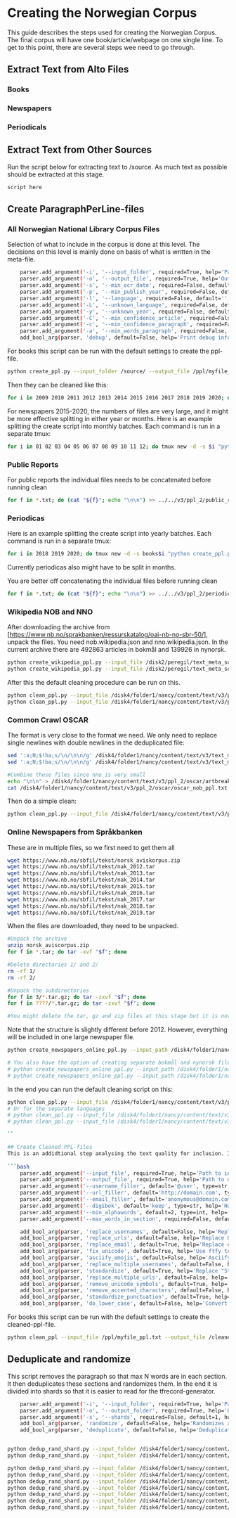 # Creating the Norwegian Corpus
This guide describes the steps used for creating the Norwegian Corpus. The final corpus will have one book/article/webpage on one single line. To get to this point, there are several steps wee need to go through.


## Extract Text from Alto Files

### Books
### Newspapers
### Periodicals


## Extract Text from Other Sources
Run the script below for extracting text to /source. As much text as possible should be extracted at this stage.
```bash
script here
```

## Create ParagraphPerLine-files
### All Norwegian National Library Corpus Files
Selection of what to include in the corpus is done at this level. The decisions on this level is mainly done on basis of what is written in the meta-file. 
```bash
    parser.add_argument('-i', '--input_folder', required=True, help='Path to input folder. All files ending with *.txt will be parsed.')
    parser.add_argument('-o', '--output_file', required=True, help='Output file. Will overwrite it exists')
    parser.add_argument('-s', '--min_ocr_date', required=False, default='01-01-2009', help='Will drop all articles that was ocr-ed prior to this date')
    parser.add_argument('-p', '--min_publish_year', required=False, default='1814', help='Will drop all articles published prior to this year')
    parser.add_argument('-l', '--language', required=False, default='', help='If set, only articles in this language will be included')
    parser.add_argument('-L', '--unknown_language', required=False, default='', help='Any unknown language is set to this value')
    parser.add_argument('-y', '--unknown_year', required=False, default='1900', help='Any unknown year is set to this value')
    parser.add_argument('-C', '--min_confidence_article', required=False, default='0.9', help='Will drop all articles with lower average word confidence')
    parser.add_argument('-c', '--min_confidence_paragraph', required=False, default='0.8', help='Will drop all paragraphs with lower average word confidence')
    parser.add_argument('-a', '--min_words_paragraph', required=False, default='5.0', help='Minimum average number of words per paragraph in the entire article/book')
    add_bool_arg(parser, 'debug', default=False, help='Print debug info about paragraphs.')
```
For books this script can be run with the default settings to create the ppl-file.
```bash
python create_ppl.py --input_folder /source/ --output_file /ppl/myfile_ppl.txt
```
Then they can be cleaned like this:
```bash
for i in 2009 2010 2011 2012 2013 2014 2015 2016 2017 2018 2019 2020; do tmux new -d -s $i "python clean_ppl.py --input_file /disk4/folder1/nancy/content/text/v3/ppl_2/book/book_$i.ppl --output_file /disk4/folder1/nancy/content/text/v3/cleaned_ppl_3/book/book_$i_cleaned.txt"; done;
```

For newspapers 2015-2020, the numbers of files are very large, and it might be more effective splitting in either year or months. Here is an example splitting the create script into monthly batches. Each command is run in a separate tmux:
```bash
for i in 01 02 03 04 05 06 07 08 09 10 11 12; do tmux new -d -s $i "python create_ppl.py --input_folder /home/peregil/data/text/2015/'$i'/ --output_file /home/peregil/data/output/newspapers_nonpdf_2015_'$i'_ppl.txt"; done;
```
### Public Reports
For public reports the individual files needs to be concatenated before running clean
```bash
for f in *.txt; do (cat "${f}"; echo "\n\n") >> ../../v3/ppl_2/public_reports/public_reports_ppl.txt; done
```

### Periodicas
Here is an example splitting the create script into yearly batches. Each command is run in a separate tmux:
```bash
for i in 2018 2019 2020; do tmux new -d -s books$i "python create_ppl.py --input_folder /disk4/folder1/nancy/content/text/tidsskrift/text/'$i'/ --output_file /disk4/folder1/nancy/content/text/v3/ppl_2/periodicas/periodicas_'$i'_v2_ppl.txt"; done;
```
Currently periodicas also might have to be split in months.

You are better off concatenating the individual files before running clean
```bash
for f in *.txt; do (cat "${f}"; echo "\n\n") >> ../../v3/ppl_2/periodicas/periodicas_ppl.txt; done
```


### Wikipedia NOB and NNO
After downloading the archive from [https://www.nb.no/sprakbanken/ressurskatalog/oai-nb-no-sbr-50/], unpack the files. You need nob.wikipedia.json and nno.wikipedia.json. In the current archive there are 492863 articles in bokmål and 139926 in nynorsk.
```bash
python create_wikipedia_ppl.py --input_file /disk2/peregil/text_meta_source_1/wikipedia_nob/nob.wikipedia.json --output_file /disk2/peregil/ppl_2/wikipedia_nob/wikipedia_nob.txt
python create_wikipedia_ppl.py --input_file /disk2/peregil/text_meta_source_1/wikipedia_nno/nno.wikipedia.json --output_file /disk2/peregil/ppl_2/wikipedia_nno/wikipedia_nno.txt
```

After this the default cleaning procedure can be run on this.
```bash
python clean_ppl.py --input_file /disk4/folder1/nancy/content/text/v3/peregil/ppl_2/wikipedia_nob/wikipedia_nob.txt --output_file /disk4/folder1/nancy/content/text/v3/peregil/cleaned_ppl_3/wikipedia_nob/cleaned_wikipedia_nob.txt
python clean_ppl.py --input_file /disk4/folder1/nancy/content/text/v3/ppl_2/wikipedia_nob/wikipedia_nno.txt --output_file /disk4/folder1/nancy/content/text/v3/cleaned_ppl_3/wikipedia_nno/cleaned_wikipedia_nob.txt
```
### Common Crawl OSCAR
The format is very close to the format we need. We only need to replace single newlines with double newlines in the deduplicated file:
```bash
sed ':a;N;$!ba;s/\n/\n\n/g' /disk4/folder1/nancy/content/text/v3/text_meta_source_1/oscar/no_dedup.txt > /disk4/folder1/nancy/content/text/v3/ppl_2/oscar_nob_ppl.txt
sed ':a;N;$!ba;s/\n/\n\n/g' /disk4/folder1/nancy/content/text/v3/text_meta_source_1/oscar/nn_dedup.txt > /disk4/folder1/nancy/content/text/v3/ppl_2/oscar_nno_ppl.txt

#Combine these files since nno is very small
echo "\n\n" > /disk4/folder1/nancy/content/text/v3/ppl_2/oscar/artbreak.txt
cat /disk4/folder1/nancy/content/text/v3/ppl_2/oscar/oscar_nob_ppl.txt /disk4/folder1/nancy/content/text/v3/ppl_2/oscar/artbreak.txt /disk4/folder1/nancy/content/text/v3/ppl_2/oscar/oscar_nno_ppl.txt > /disk4/folder1/nancy/content/text/v3/ppl_2/oscar/oscar_ppl.txt
```
Then do a simple clean:
```bash
python clean_ppl.py --input_file /disk4/folder1/nancy/content/text/v3/ppl_2/oscar_ppl.txt --output_file /disk4/folder1/nancy/content/text/v3/cleaned_ppl_3/oscar/oscar_cleaned.txt

```

### Online Newspapers from Språkbanken
These are in multiple files, so we first need to get them all
```bash
wget https://www.nb.no/sbfil/tekst/norsk_aviskorpus.zip
wget https://www.nb.no/sbfil/tekst/nak_2012.tar
wget https://www.nb.no/sbfil/tekst/nak_2013.tar
wget https://www.nb.no/sbfil/tekst/nak_2014.tar
wget https://www.nb.no/sbfil/tekst/nak_2015.tar
wget https://www.nb.no/sbfil/tekst/nak_2016.tar
wget https://www.nb.no/sbfil/tekst/nak_2017.tar
wget https://www.nb.no/sbfil/tekst/nak_2018.tar
wget https://www.nb.no/sbfil/tekst/nak_2019.tar

```

When the files are downloaded, they need to be unpacked.
```bash
#Unpack the archive
unzip norsk_aviscorpus.zip
for f in *.tar; do tar -xvf "$f"; done

#Delete directories 1/ and 2/
rm -rf 1/
rm -rf 2/

#Unpack the subdirectories
for f in 3/*.tar.gz; do tar -zxvf "$f"; done
for f in ????/*.tar.gz; do tar -zxvf "$f"; done

#You might delete the tar, gz and zip files at this stage but it is not necessary.
```
Note that the structure is slightly different before 2012. However, everything will be included in one large newspaper file.

```bash
python create_newspapers_online_ppl.py --input_path /disk4/folder1/nancy/content/text/v3/text_meta_source_1/newspapers_online/ --output_file /disk4/folder1/nancy/content/text/v3/ppl_2/newspapers_online/newspapers_online_ppl.txt

# You also have the option of creating separate bokmål and nynorsk files here, using these commands:
# python create_newspapers_online_ppl.py --input_path /disk4/folder1/nancy/content/text/v3/text_meta_source_1/newspapers_online/ --output_file /disk4/folder1/nancy/content/text/v3/ppl_2/newspapers_online/newspapers_online_nob_ppl.txt --language nob
# python create_newspapers_online_ppl.py --input_path /disk4/folder1/nancy/content/text/v3/text_meta_source_1/newspapers_online/ --output_file /disk4/folder1/nancy/content/text/v3/ppl_2/newspapers_online/newspapers_online_nno_ppl.txt --language nno
```
In the end you can run the default cleaning script on this:
```bash
python clean_ppl.py --input_file /disk4/folder1/nancy/content/text/v3/ppl_2/newspaper_online/newspapers_online_ppl.txt --output_file /disk4/folder1/nancy/content/text/v3/cleaned_ppl_3/newspapers_online/cleaned_newspapers_online.txt
# Or for the separate languages
# python clean_ppl.py --input_file /disk4/folder1/nancy/content/text/v3/ppl_2/newspapers_online/newspapers_online_nob_ppl.txt --output_file /disk4/folder1/nancy/content/text/v3/cleaned_ppl_3/newspapers_online/cleaned_newspapers_online_nob.txt
# python clean_ppl.py --input_file /disk4/folder1/nancy/content/text/v3/ppl_2/newspapers_online/newspapers_online_ppl_nno.txt --output_file /disk4/folder1/nancy/content/text/v3/cleaned_ppl_3/newspapers_online/cleaned_newspapers_online_nno.txt

``

## Create Cleaned PPL-files
This is an addidtional step analysing the text quality for inclusion. It also does some general standardisation, like converting to utf-8. The script has the following options.
 
```bash
    parser.add_argument('--input_file', required=True, help='Path to input file.')
    parser.add_argument('--output_file', required=True, help='Path to output file.')
    parser.add_argument('--username_filler', default='@user', type=str, help='Username filler (ignored when replace_username option is false)')
    parser.add_argument('--url_filler', default='http://domain.com', type=str, help='URL filler (ignored when replace_urls option is false)')
    parser.add_argument('--email_filler', default='anonymous@domain.com', type=str, help='Email filler (ignored when replace_email option is false)')
    parser.add_argument('--digibok', default='keep', type=str, help='Handling of digibok_ids. "keep", "remove" or "auto". Last option relies on other settings in script')
    parser.add_argument('--min_alphawords', default=2, type=int, help='The minimum number of letter-only- words with a length of at least 2. Keeps empty lines.')
    parser.add_argument('--max_words_in_section', required=False, default=1000, help='After reaching this maximum number of words, the next paragraph will be split into a new section.')

    add_bool_arg(parser, 'replace_usernames', default=False, help='Replace usernames with filler. Mainly for tweets')
    add_bool_arg(parser, 'replace_urls', default=False, help='Replace URLs with filler')
    add_bool_arg(parser, 'replace_email', default=True, help='Replace emails with filler')
    add_bool_arg(parser, 'fix_unicode', default=True, help='Use ftfy to fix and standardise unicode. Converts it all to valid utf-8')
    add_bool_arg(parser, 'asciify_emojis', default=False, help='Asciifyi emojis. On by default but mainly useful for social media')
    add_bool_arg(parser, 'replace_multiple_usernames', default=False, help='Replace "@user @user" with "2 <username_filler>. Mainly for use on tweets"')
    add_bool_arg(parser, 'standardize', default=True, help='Replace "Standardize text. Remove all control characters.')
    add_bool_arg(parser, 'replace_multiple_urls', default=False, help='Replace "http://... http://.." with "2 <url_filler>". Mainly for use on tweets')
    add_bool_arg(parser, 'remove_unicode_symbols', default=True, help='After preprocessing remove characters which belong to unicode category "So"')
    add_bool_arg(parser, 'remove_accented_characters', default=False, help='Remove accents/asciify everything. Probably not recommended.')
    add_bool_arg(parser, 'standardize_punctuation', default=True, help='Standardize (asciifyi) special punctuation')
    add_bool_arg(parser, 'do_lower_case', default=False, help='Convert text to lower case')
```
For books this script can be run with the default settings to create the cleaned-ppl-file.
```bash
python clean_ppl --input_file /ppl/myfile_ppl.txt --output_file /cleaned_ppl/myfile_cleaned_ppl.txt
```

## Deduplicate and randomize
This script removes the paragraph so that max N words are in each section. It then deduplicates these sections and randomizes them. In the end it is divided into shards so that it is easier to read for the tfrecord-generator.
```bash
    parser.add_argument('-i', '--input_folder', required=True, help='Path to input folder. All files ending with *.txt will be parsed.')
    parser.add_argument('-o', '--output_folder', required=True, help='Output folder. Will be created if it does not exist')
    parser.add_argument('-s', '--shards', required=False, default=1, help='Number of shards')
    add_bool_arg(parser, 'randomize', default=False, help='Randomizes all articles before segmentation.')
    add_bool_arg(parser, 'deduplicate', default=False, help='Deduplicates all articles before sentence segmenation.')
 ```
 ```bash
 
python dedup_rand_shard.py --input_folder /disk4/folder1/nancy/content/text/v3/cleaned_ppl_3/bookes/ --output_folder /disk4/folder1/nancy/content/text/v3/dedup_rand_4/indiv_dedup/ --shards 1 --output_name books
python dedup_rand_shard.py --input_folder /disk4/folder1/nancy/content/text/v3/cleaned_ppl_3/newspapers/ --output_folder /disk4/folder1/nancy/content/text/v3/dedup_rand_4/indiv_dedup/ --shards 1 --output_name newspapers

python dedup_rand_shard.py --input_folder /disk4/folder1/nancy/content/text/v3/cleaned_ppl_3/public_reports/ --output_folder /disk4/folder1/nancy/content/text/v3/dedup_rand_4/indiv_dedup/ --shards 1 --output_name public_reports
python dedup_rand_shard.py --input_folder /disk4/folder1/nancy/content/text/v3/cleaned_ppl_3/wikipedia_nno/ --output_folder /disk4/folder1/nancy/content/text/v3/dedup_rand_4/indiv_dedup/ --shards 1 --output_name wikipedia_nno
python dedup_rand_shard.py --input_folder /disk4/folder1/nancy/content/text/v3/cleaned_ppl_3/wikipedia_nob/ --output_folder /disk4/folder1/nancy/content/text/v3/dedup_rand_4/indiv_dedup/ --shards 1 --output_name wikipedia_nob
python dedup_rand_shard.py --input_folder /disk4/folder1/nancy/content/text/v3/cleaned_ppl_3/newspapers_online_nno/ --output_folder /disk4/folder1/nancy/content/text/v3/dedup_rand_4/indiv_dedup/ --shards 1 --output_name newspapers_online_nno
python dedup_rand_shard.py --input_folder /disk4/folder1/nancy/content/text/v3/cleaned_ppl_3/newspapers_online_nob/ --output_folder /disk4/folder1/nancy/content/text/v3/dedup_rand_4/indiv_dedup/ --shards 1 --output_name newspapers_online_nob
python dedup_rand_shard.py --input_folder /disk4/folder1/nancy/content/text/v3/cleaned_ppl_3/oscar/ --output_folder /disk4/folder1/nancy/content/text/v3/dedup_rand_4/indiv_dedup/ --shards 1 --output_name oscar
 python dedup_rand_shard.py --input_folder /disk4/folder1/nancy/content/text/v3/cleaned_ppl_3/digistorting/ --output_folder /disk4/folder1/nancy/content/text/v3/dedup_rand_4/indiv_dedup/ --shards 1 --output_name digistorting



```
